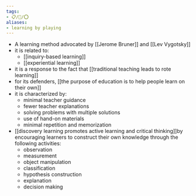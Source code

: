 ```yaml
---
tags:
- 📋/🌱/⭕
aliases:
- learning by playing
---
```


- A learning method advocated by [[Jerome Bruner]] and [[Lev Vygotsky]]
- it is related to:
	- [[inquiry-based learning]]
	- [[experiential learning]]
- it is a response to the fact that [[traditional teaching leads to rote learning]]
- for its defenders, [[the purpose of education is to help people learn on their own]]
- it is characterized by:
	- minimal teacher guidance
	- fewer teacher explanations
	- solving problems with multiple solutions
	- use of hand-on materials
	- minimal repetition and memorization
- [[discovery learning promotes active learning and critical thinking]]by encouraging learners to construct their own knowledge through the following activities:
	- observation
	- measurement
	- object manipulation
	- classification
	- hypothesis construction
	- explanation
	- decision making

